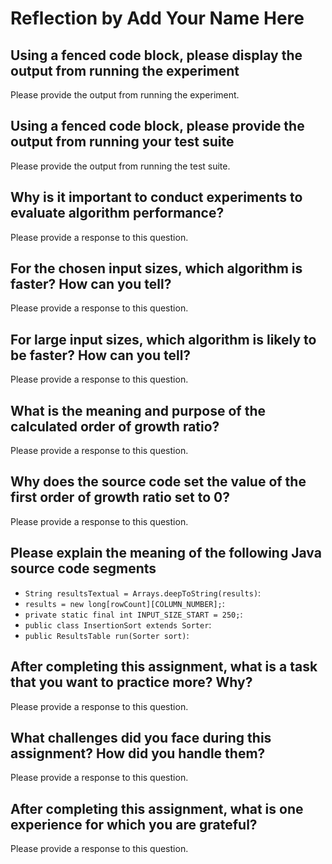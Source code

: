# Reflection by Add Your Name Here

## Using a fenced code block, please display the output from running the experiment

Please provide the output from running the experiment.

## Using a fenced code block, please provide the output from running your test suite

Please provide the output from running the test suite.

## Why is it important to conduct experiments to evaluate algorithm performance?

Please provide a response to this question.

## For the chosen input sizes, which algorithm is faster? How can you tell?

Please provide a response to this question.

## For large input sizes, which algorithm is likely to be faster? How can you tell?

Please provide a response to this question.

## What is the meaning and purpose of the calculated order of growth ratio?

Please provide a response to this question.

## Why does the source code set the value of the first order of growth ratio set to 0?

Please provide a response to this question.

## Please explain the meaning of the following Java source code segments

- `String resultsTextual = Arrays.deepToString(results)`:
- `results = new long[rowCount][COLUMN_NUMBER];`:
- `private static final int INPUT_SIZE_START = 250;`:
- `public class InsertionSort extends Sorter`:
- `public ResultsTable run(Sorter sort)`:

## After completing this assignment, what is a task that you want to practice more? Why?

Please provide a response to this question.

## What challenges did you face during this assignment? How did you handle them?

Please provide a response to this question.

## After completing this assignment, what is one experience for which you are grateful?

Please provide a response to this question.
